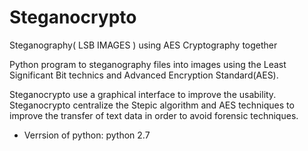 Steganocrypto
==============
Steganography( LSB IMAGES ) using AES Cryptography together

Python program to steganography files into images using the Least Significant Bit technics and Advanced Encryption Standard(AES).

Steganocrypto use a graphical interface to improve the usability. Steganocrypto centralize the Stepic algorithm and AES techniques to improve the transfer of text data in order to avoid forensic techniques.

- Verrsion of python: python 2.7
